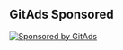 ## GitAds Sponsored
[![Sponsored by GitAds](https://gitads.dev/v1/ad-serve?source=arnabnandy7/core-linux@github)](https://gitads.dev/v1/ad-track?source=arnabnandy7/core-linux@github)


